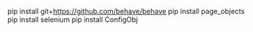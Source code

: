pip install git+https://github.com/behave/behave
pip install page_objects
pip install selenium
pip install ConfigObj